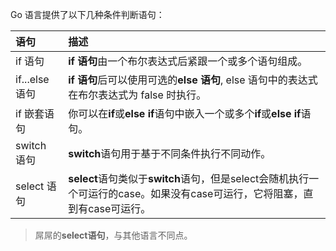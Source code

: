 Go 语言提供了以下几种条件判断语句：

| 语句 | 描述 |
| :--- | :--- |
| if 语句 | **if 语句**由一个布尔表达式后紧跟一个或多个语句组成。 |
| if...else 语句 | **if 语句**后可以使用可选的**else 语句**, else 语句中的表达式在布尔表达式为 false 时执行。 |
| if 嵌套语句 | 你可以在**if**或**else if**语句中嵌入一个或多个**if**或**else if**语句。 |
| switch 语句 | **switch**语句用于基于不同条件执行不同动作。 |
| select 语句 | **select**语句类似于**switch**语句，但是select会随机执行一个可运行的case。如果没有case可运行，它将阻塞，直到有case可运行。 |

> 屌屌的**select语句**，与其他语言不同点。



